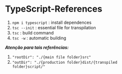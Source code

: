 # TypeScript-References
1. <code>npm i typescript</code> : install dependences
2. <code>tsc --init</code> : essential file for transpilation
3. <code>tsc</code> : build command
4. <code>tsc -w</code> : automatic building

**_Atenção para tais referências:_**
1. <code>"rootDir": "./{main file folder}src"</code>
2. <code>"outDir": "./{production folder}dist/{transpiled folder}script/"</code>
